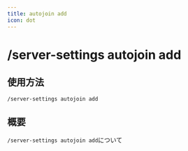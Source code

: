 ```yaml
---
title: autojoin add
icon: dot
---
```


# /server-settings autojoin add

## 使用方法
```
/server-settings autojoin add
```

## 概要
`/server-settings autojoin add`について
